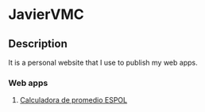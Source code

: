 # JavierVMC
## Description
It is a personal website that I use to publish my web apps.
### Web apps
1. [Calculadora de promedio ESPOL](https://javiervmc.com/)
